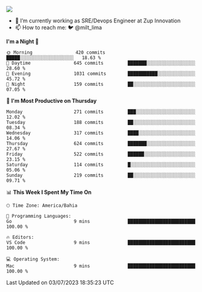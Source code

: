 ![](https://komarev.com/ghpvc/?username=miltlima&color=blue)
                 

- 🔭 I’m currently working as SRE/Devops Engineer at Zup Innovation
- 📫 How to reach me: 🐦 @milt_lima

<!--START_SECTION:waka-->
**I'm a Night 🦉** 

```text
🌞 Morning                420 commits         █████░░░░░░░░░░░░░░░░░░░░   18.63 % 
🌆 Daytime                645 commits         ███████░░░░░░░░░░░░░░░░░░   28.60 % 
🌃 Evening                1031 commits        ███████████░░░░░░░░░░░░░░   45.72 % 
🌙 Night                  159 commits         ██░░░░░░░░░░░░░░░░░░░░░░░   07.05 % 
```
📅 **I'm Most Productive on Thursday** 

```text
Monday                   271 commits         ███░░░░░░░░░░░░░░░░░░░░░░   12.02 % 
Tuesday                  188 commits         ██░░░░░░░░░░░░░░░░░░░░░░░   08.34 % 
Wednesday                317 commits         ████░░░░░░░░░░░░░░░░░░░░░   14.06 % 
Thursday                 624 commits         ███████░░░░░░░░░░░░░░░░░░   27.67 % 
Friday                   522 commits         ██████░░░░░░░░░░░░░░░░░░░   23.15 % 
Saturday                 114 commits         █░░░░░░░░░░░░░░░░░░░░░░░░   05.06 % 
Sunday                   219 commits         ██░░░░░░░░░░░░░░░░░░░░░░░   09.71 % 
```


📊 **This Week I Spent My Time On** 

```text
🕑︎ Time Zone: America/Bahia

💬 Programming Languages: 
Go                       9 mins              █████████████████████████   100.00 % 

🔥 Editors: 
VS Code                  9 mins              █████████████████████████   100.00 % 

💻 Operating System: 
Mac                      9 mins              █████████████████████████   100.00 % 
```


 Last Updated on 03/07/2023 18:35:23 UTC
<!--END_SECTION:waka-->
